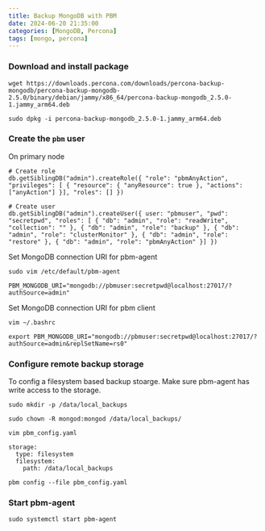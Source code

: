 ```yaml
---
title: Backup MongoDB with PBM
date: 2024-06-20 21:35:00
categories: [MongoDB, Percona]
tags: [mongo, percona]
---
```


### Download and install package

```console
wget https://downloads.percona.com/downloads/percona-backup-mongodb/percona-backup-mongodb-2.5.0/binary/debian/jammy/x86_64/percona-backup-mongodb_2.5.0-1.jammy_arm64.deb

sudo dpkg -i percona-backup-mongodb_2.5.0-1.jammy_arm64.deb 
```

### Create the `pbm` user

On primary node

```console
# Create role 
db.getSiblingDB("admin").createRole({ "role": "pbmAnyAction", "privileges": [ { "resource": { "anyResource": true }, "actions": ["anyAction"] }], "roles": [] })

# Create user
db.getSiblingDB("admin").createUser({ user: "pbmuser", "pwd": "secretpwd", "roles": [ { "db": "admin", "role": "readWrite", "collection": "" }, { "db": "admin", "role": "backup" }, { "db": "admin", "role": "clusterMonitor" }, { "db": "admin", "role": "restore" }, { "db": "admin", "role": "pbmAnyAction" }] })
```

Set MongoDB connection URI for pbm-agent

```console
sudo vim /etc/default/pbm-agent

PBM_MONGODB_URI="mongodb://pbmuser:secretpwd@localhost:27017/?authSource=admin"
```

Set MongoDB connection URI for pbm client

```console
vim ~/.bashrc

export PBM_MONGODB_URI="mongodb://pbmuser:secretpwd@localhost:27017/?authSource=admin&replSetName=rs0"
```

### Configure remote backup storage

To config a filesystem based backup stoarge. Make sure pbm-agent has write access to the storage.

```console
sudo mkdir -p /data/local_backups

sudo chown -R mongod:mongod /data/local_backups/
```

```console
vim pbm_config.yaml

storage:
  type: filesystem
  filesystem:
    path: /data/local_backups

```
```console
pbm config --file pbm_config.yaml
```

### Start pbm-agent

```console
sudo systemctl start pbm-agent
```